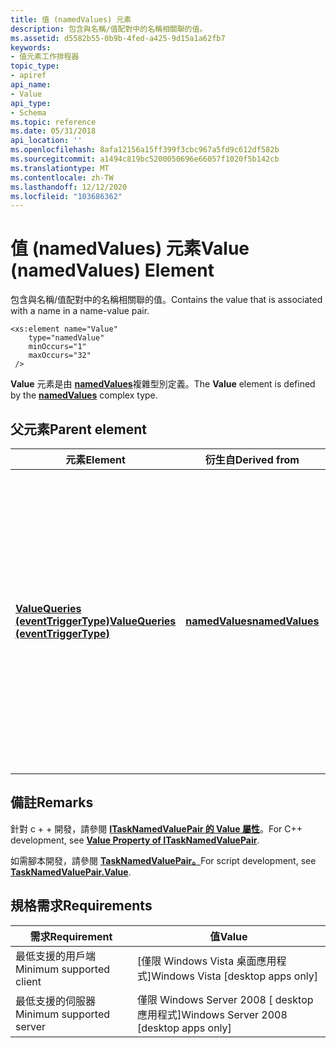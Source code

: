 ```yaml
---
title: 值 (namedValues) 元素
description: 包含與名稱/值配對中的名稱相關聯的值。
ms.assetid: d5582b55-0b9b-4fed-a425-9d15a1a62fb7
keywords:
- 值元素工作排程器
topic_type:
- apiref
api_name:
- Value
api_type:
- Schema
ms.topic: reference
ms.date: 05/31/2018
api_location: ''
ms.openlocfilehash: 8afa12156a15ff399f3cbc967a5fd9c612df582b
ms.sourcegitcommit: a1494c819bc5200050696e66057f1020f5b142cb
ms.translationtype: MT
ms.contentlocale: zh-TW
ms.lasthandoff: 12/12/2020
ms.locfileid: "103686362"
---
```

# <a name="value-namedvalues-element"></a><span data-ttu-id="d2af5-104">值 (namedValues) 元素</span><span class="sxs-lookup"><span data-stu-id="d2af5-104">Value (namedValues) Element</span></span>

<span data-ttu-id="d2af5-105">包含與名稱/值配對中的名稱相關聯的值。</span><span class="sxs-lookup"><span data-stu-id="d2af5-105">Contains the value that is associated with a name in a name-value pair.</span></span>

``` syntax
<xs:element name="Value"
    type="namedValue"
    minOccurs="1"
    maxOccurs="32"
 />
```

<span data-ttu-id="d2af5-106">**Value** 元素是由 [**namedValues**](taskschedulerschema-namedvalues-complextype.md)複雜型別定義。</span><span class="sxs-lookup"><span data-stu-id="d2af5-106">The **Value** element is defined by the [**namedValues**](taskschedulerschema-namedvalues-complextype.md) complex type.</span></span>

## <a name="parent-element"></a><span data-ttu-id="d2af5-107">父元素</span><span class="sxs-lookup"><span data-stu-id="d2af5-107">Parent element</span></span>



| <span data-ttu-id="d2af5-108">元素</span><span class="sxs-lookup"><span data-stu-id="d2af5-108">Element</span></span>                                                                                              | <span data-ttu-id="d2af5-109">衍生自</span><span class="sxs-lookup"><span data-stu-id="d2af5-109">Derived from</span></span>                                                       | <span data-ttu-id="d2af5-110">Description</span><span class="sxs-lookup"><span data-stu-id="d2af5-110">Description</span></span>                                                                                                                                                                                                                                                                                                                                                                       |
|------------------------------------------------------------------------------------------------------|--------------------------------------------------------------------|-----------------------------------------------------------------------------------------------------------------------------------------------------------------------------------------------------------------------------------------------------------------------------------------------------------------------------------------------------------------------------------|
| [<span data-ttu-id="d2af5-111">**ValueQueries (eventTriggerType)**</span><span class="sxs-lookup"><span data-stu-id="d2af5-111">**ValueQueries (eventTriggerType)**</span></span>](taskschedulerschema-valuequeries-eventtriggertype-element.md) | [<span data-ttu-id="d2af5-112">**namedValues**</span><span class="sxs-lookup"><span data-stu-id="d2af5-112">**namedValues**</span></span>](taskschedulerschema-namedvalues-complextype.md) | <span data-ttu-id="d2af5-113">指定命名的 XPath 查詢集合。</span><span class="sxs-lookup"><span data-stu-id="d2af5-113">Specifies a collection of named XPath queries.</span></span> <span data-ttu-id="d2af5-114">集合中的每個查詢都會套用至從 [**訂**](taskschedulerschema-subscription-eventtriggertype-element.md) 用帳戶元素中指定之訂閱查詢傳回的最後一個相符事件 XML。</span><span class="sxs-lookup"><span data-stu-id="d2af5-114">Each query in the collection is applied to the last matching event XML that is returned from the subscription query specified in the [**Subscription**](taskschedulerschema-subscription-eventtriggertype-element.md) element.</span></span> <span data-ttu-id="d2af5-115">查詢的名稱可以當做 ShowMessage 動作訊息中的變數使用。</span><span class="sxs-lookup"><span data-stu-id="d2af5-115">The name of the query can be used as a variable in the message of a ShowMessage action.</span></span><br/> |



## <a name="remarks"></a><span data-ttu-id="d2af5-116">備註</span><span class="sxs-lookup"><span data-stu-id="d2af5-116">Remarks</span></span>

<span data-ttu-id="d2af5-117">針對 c + + 開發，請參閱 [**ITaskNamedValuePair 的 Value 屬性**](/windows/desktop/api/taskschd/nf-taskschd-itasknamedvaluepair-get_value)。</span><span class="sxs-lookup"><span data-stu-id="d2af5-117">For C++ development, see [**Value Property of ITaskNamedValuePair**](/windows/desktop/api/taskschd/nf-taskschd-itasknamedvaluepair-get_value).</span></span>

<span data-ttu-id="d2af5-118">如需腳本開發，請參閱 [**TaskNamedValuePair。**](tasknamedvaluepair-value.md)</span><span class="sxs-lookup"><span data-stu-id="d2af5-118">For script development, see [**TaskNamedValuePair.Value**](tasknamedvaluepair-value.md).</span></span>

## <a name="requirements"></a><span data-ttu-id="d2af5-119">規格需求</span><span class="sxs-lookup"><span data-stu-id="d2af5-119">Requirements</span></span>



| <span data-ttu-id="d2af5-120">需求</span><span class="sxs-lookup"><span data-stu-id="d2af5-120">Requirement</span></span> | <span data-ttu-id="d2af5-121">值</span><span class="sxs-lookup"><span data-stu-id="d2af5-121">Value</span></span> |
|-------------------------------------|------------------------------------------------------|
| <span data-ttu-id="d2af5-122">最低支援的用戶端</span><span class="sxs-lookup"><span data-stu-id="d2af5-122">Minimum supported client</span></span><br/> | <span data-ttu-id="d2af5-123">\[僅限 Windows Vista 桌面應用程式\]</span><span class="sxs-lookup"><span data-stu-id="d2af5-123">Windows Vista \[desktop apps only\]</span></span><br/>       |
| <span data-ttu-id="d2af5-124">最低支援的伺服器</span><span class="sxs-lookup"><span data-stu-id="d2af5-124">Minimum supported server</span></span><br/> | <span data-ttu-id="d2af5-125">僅限 Windows Server 2008 \[ desktop 應用程式\]</span><span class="sxs-lookup"><span data-stu-id="d2af5-125">Windows Server 2008 \[desktop apps only\]</span></span><br/> |



 

 





